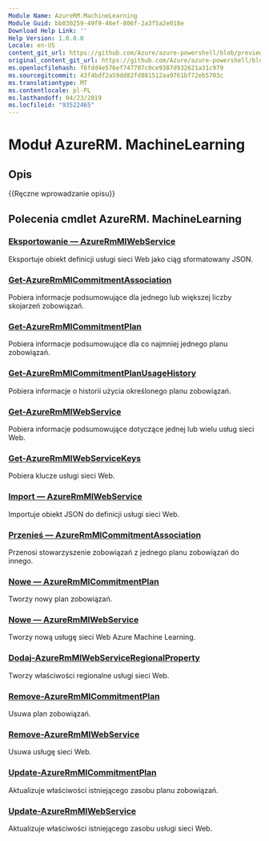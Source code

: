 ```yaml
---
Module Name: AzureRM.MachineLearning
Module Guid: bb030259-49f9-46ef-806f-2a3f5a2e018e
Download Help Link: ''
Help Version: 1.0.0.0
Locale: en-US
content_git_url: https://github.com/Azure/azure-powershell/blob/preview/src/ResourceManager/MachineLearning/Commands.MachineLearning/help/AzureRM.MachineLearning.md
original_content_git_url: https://github.com/Azure/azure-powershell/blob/preview/src/ResourceManager/MachineLearning/Commands.MachineLearning/help/AzureRM.MachineLearning.md
ms.openlocfilehash: f6fdd4e576ef747707c0ce9387d932621a31c979
ms.sourcegitcommit: 43f4bdf2a59dd82fd881512aa9761bf72eb5703c
ms.translationtype: MT
ms.contentlocale: pl-PL
ms.lasthandoff: 04/23/2019
ms.locfileid: "93522465"
---
```

# Moduł AzureRM. MachineLearning
## Opis
{{Ręczne wprowadzanie opisu}}

## Polecenia cmdlet AzureRM. MachineLearning
### [Eksportowanie — AzureRmMlWebService](Export-AzureRmMlWebService.md)
Eksportuje obiekt definicji usługi sieci Web jako ciąg sformatowany JSON.

### [Get-AzureRmMlCommitmentAssociation](Get-AzureRmMlCommitmentAssociation.md)
Pobiera informacje podsumowujące dla jednego lub większej liczby skojarzeń zobowiązań.

### [Get-AzureRmMlCommitmentPlan](Get-AzureRmMlCommitmentPlan.md)
Pobiera informacje podsumowujące dla co najmniej jednego planu zobowiązań.

### [Get-AzureRmMlCommitmentPlanUsageHistory](Get-AzureRmMlCommitmentPlanUsageHistory.md)
Pobiera informacje o historii użycia określonego planu zobowiązań.

### [Get-AzureRmMlWebService](Get-AzureRmMlWebService.md)
Pobiera informacje podsumowujące dotyczące jednej lub wielu usług sieci Web.

### [Get-AzureRmMlWebServiceKeys](Get-AzureRmMlWebServiceKeys.md)
Pobiera klucze usługi sieci Web.

### [Import — AzureRmMlWebService](Import-AzureRmMlWebService.md)
Importuje obiekt JSON do definicji usługi sieci Web.

### [Przenieś — AzureRmMlCommitmentAssociation](Move-AzureRmMlCommitmentAssociation.md)
Przenosi stowarzyszenie zobowiązań z jednego planu zobowiązań do innego.

### [Nowe — AzureRmMlCommitmentPlan](New-AzureRmMlCommitmentPlan.md)
Tworzy nowy plan zobowiązań.

### [Nowe — AzureRmMlWebService](New-AzureRmMlWebService.md)

Tworzy nową usługę sieci Web Azure Machine Learning.

### [Dodaj-AzureRmMlWebServiceRegionalProperty](Add-AzureRmMlWebServiceRegionalProperty.md)
Tworzy właściwości regionalne usługi sieci Web.

### [Remove-AzureRmMlCommitmentPlan](Remove-AzureRmMlCommitmentPlan.md)
Usuwa plan zobowiązań.

### [Remove-AzureRmMlWebService](Remove-AzureRmMlWebService.md)
Usuwa usługę sieci Web.

### [Update-AzureRmMlCommitmentPlan](Update-AzureRmMlCommitmentPlan.md)
Aktualizuje właściwości istniejącego zasobu planu zobowiązań.

### [Update-AzureRmMlWebService](Update-AzureRmMlWebService.md)
Aktualizuje właściwości istniejącego zasobu usługi sieci Web.

